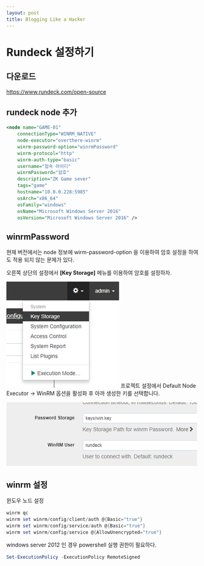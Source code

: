 ```yaml
---
layout: post
title: Blogging Like a Hacker
---
```



# Rundeck 설정하기

## 다운로드
https://www.rundeck.com/open-source







## rundeck node 추가

```xml
<node name="GAME-01"
    connectionType="WINRM_NATIVE"
    node-executor="overthere-winrm"
    winrm-password-option="winrmPassword"
    winrm-protocol="http"
    winrm-auth-type="basic"
    username="접속 아이디"
    winrmPassword="암호"
    description="ZK Game sever"
    tags="game"
    hostname="10.0.0.228:5985"
    osArch="x86_64"
    osFamily="windows"
    osName="Microsoft Windows Server 2016"
    osVersion="Microsoft Windows Server 2016" />
```



## winrmPassword

현재 버전에서는 node 정보에 wirm-password-option 을 이용하여 암호 설정을 하여도 적용 되지 않는 문제가 있다.

오른쪽 상단의 설정에서 **[Key Storage]** 메뉴를 이용하여 암호를 설정하자.


![](img\rundeck01.png)
프로젝트 설정에서 Default Node Executor -> WinRM 옵션을 활성화 후 아까 생성한 키를 선택합니다.

![](img\rundeck02.png)



## winrm 설정

윈도우 노드 설정

```powershell
winrm qc
winrm set winrm/config/client/auth @{Basic="true"}
winrm set winrm/config/service/auth @{Basic="true"}
winrm set winrm/config/service @{AllowUnencrypted="true"}
```
windows server 2012 인 경우 powershell 실행 권한이 필요하다.

```powershell
Set-ExecutionPolicy -ExecutionPolicy RemoteSigned
```



